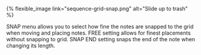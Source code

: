 ---
---

{% flexible_image link="sequence-grid-snap.png" alt="Slide up to trash" %}

SNAP menu allows you to select how fine the notes are snapped to the grid when moving and placing notes. FREE setting allows for finest placements without snapping to grid. SNAP END setting snaps the end of the note when changing its length.

